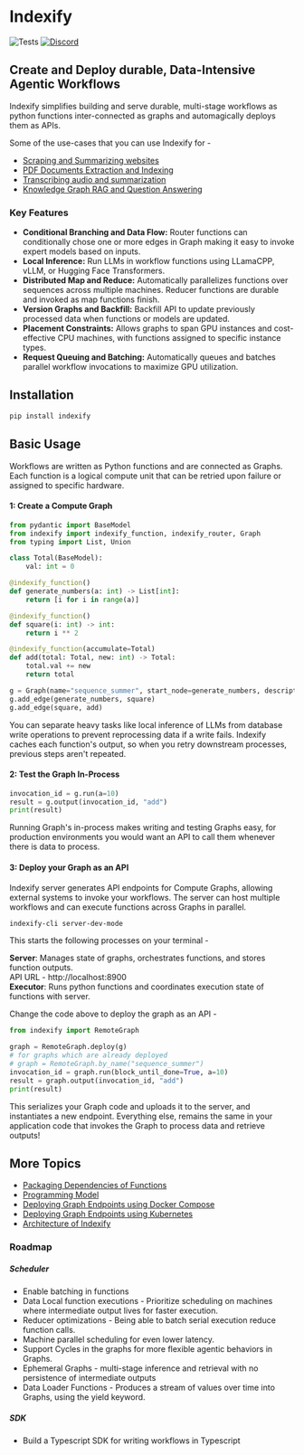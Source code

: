 # Indexify
![Tests](https://github.com/tensorlakeai/indexify/actions/workflows/test.yaml/badge.svg?branch=main)
[![Discord](https://dcbadge.vercel.app/api/server/VXkY7zVmTD?style=flat&compact=true)](https://discord.gg/VXkY7zVmTD)

## Create and Deploy durable, Data-Intensive Agentic Workflows

Indexify simplifies building and serve durable, multi-stage workflows as python functions inter-connected as graphs and automagically deploys them as APIs.

Some of the use-cases that you can use Indexify for -

* [Scraping and Summarizing websites](examples/website_audio_summary/)
* [PDF Documents Extraction and Indexing](examples/pdf_document_extraction/)
* [Transcribing audio and summarization](examples/video_summarization/)
* [Knowledge Graph RAG and Question Answering](examples/knowledge_graph/)

### Key Features
* **Conditional Branching and Data Flow:** Router functions can conditionally chose one or more edges in Graph making it easy to invoke expert models based on inputs.
* **Local Inference:** Run LLMs in workflow functions using LLamaCPP, vLLM, or Hugging Face Transformers.
* **Distributed Map and Reduce:** Automatically parallelizes functions over sequences across multiple machines. Reducer functions are durable and invoked as map functions finish.
* **Version Graphs and Backfill:** Backfill API to update previously processed data when functions or models are updated.
* **Placement Constraints:** Allows graphs to span GPU instances and cost-effective CPU machines, with functions assigned to specific instance types.
* **Request Queuing and Batching:** Automatically queues and batches parallel workflow invocations to maximize GPU utilization.

## Installation
```bash
pip install indexify
```

## Basic Usage

Workflows are written as Python functions and are connected as Graphs. Each function is a logical compute unit that can be retried upon failure or assigned to specific hardware.

#### 1: Create a Compute Graph
```python
from pydantic import BaseModel
from indexify import indexify_function, indexify_router, Graph
from typing import List, Union

class Total(BaseModel):
    val: int = 0

@indexify_function()
def generate_numbers(a: int) -> List[int]:
    return [i for i in range(a)]

@indexify_function()
def square(i: int) -> int:
    return i ** 2

@indexify_function(accumulate=Total)
def add(total: Total, new: int) -> Total:
    total.val += new
    return total

g = Graph(name="sequence_summer", start_node=generate_numbers, description="Simple Sequence Summer")
g.add_edge(generate_numbers, square)
g.add_edge(square, add)
```

You can separate heavy tasks like local inference of LLMs from database write operations to prevent reprocessing data if a write fails. Indexify caches each function's output, so when you retry downstream processes, previous steps aren't repeated.

#### 2: Test the Graph In-Process
```python
invocation_id = g.run(a=10)
result = g.output(invocation_id, "add")
print(result)
```

Running Graph's in-process makes writing and testing Graphs easy, for production environments you would want an API to call them whenever there is data to process.

#### 3: Deploy your Graph as an API

Indexify server generates API endpoints for Compute Graphs, allowing external systems to invoke your workflows. The server can host multiple workflows and can execute functions across Graphs in parallel.

```bash
indexify-cli server-dev-mode
```

This starts the following processes on your terminal -

**Server**: Manages state of graphs, orchestrates functions, and stores function outputs.<br> 
API URL - http://localhost:8900 <br>
**Executor**: Runs python functions and coordinates execution state of functions with server.

Change the code above to deploy the graph as an API -

```python
from indexify import RemoteGraph

graph = RemoteGraph.deploy(g)
# for graphs which are already deployed
# graph = RemoteGraph.by_name("sequence_summer") 
invocation_id = graph.run(block_until_done=True, a=10)
result = graph.output(invocation_id, "add")
print(result)
```

This serializes your Graph code and uploads it to the server, and instantiates a new endpoint.
Everything else, remains the same in your application code that invokes the Graph to process data and retrieve outputs!

## More Topics 

* [Packaging Dependencies of Functions](https://docs.getindexify.ai/packaging-dependencies)
* [Programming Model](https://docs.getindexify.ai/key-concepts#programming-model)
* [Deploying Graph Endpoints using Docker Compose](https://docs.getindexify.ai/operations/deployment#docker-compose)
* [Deploying Graph Endpoints using Kubernetes](https://docs.getindexify.ai/operations/deployment#kubernetes)
* [Architecture of Indexify](https://docs.getindexify.ai/architecture)

### Roadmap

##### Scheduler

* Enable batching in functions
* Data Local function executions - Prioritize scheduling on machines where intermediate output lives for faster execution.
* Reducer optimizations - Being able to batch serial execution reduce function calls.
* Machine parallel scheduling for even lower latency.
* Support Cycles in the graphs for more flexible agentic behaviors in Graphs.
* Ephemeral Graphs - multi-stage inference and retrieval with no persistence of intermediate outputs
* Data Loader Functions - Produces a stream of values over time into Graphs, using the yield keyword.


##### SDK

* Build a Typescript SDK for writing workflows in Typescript
